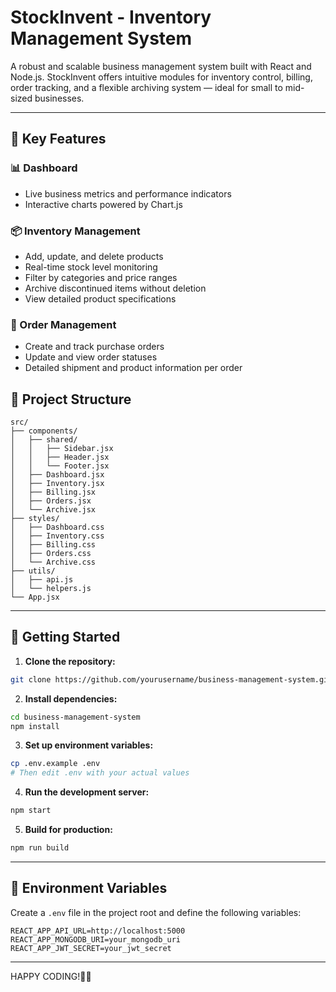 # StockInvent - Inventory Management System

A robust and scalable business management system built with React and Node.js. StockInvent offers intuitive modules for inventory control, billing, order tracking, and a flexible archiving system — ideal for small to mid-sized businesses.

---

## 🚀 Key Features

### 📊 Dashboard

* Live business metrics and performance indicators
* Interactive charts powered by Chart.js

### 📦 Inventory Management

* Add, update, and delete products
* Real-time stock level monitoring
* Filter by categories and price ranges
* Archive discontinued items without deletion
* View detailed product specifications

### 📑 Order Management

* Create and track purchase orders
* Update and view order statuses
* Detailed shipment and product information per order

## 📁 Project Structure

```
src/
├── components/
│   ├── shared/
│   │   ├── Sidebar.jsx
│   │   ├── Header.jsx
│   │   └── Footer.jsx
│   ├── Dashboard.jsx
│   ├── Inventory.jsx
│   ├── Billing.jsx
│   ├── Orders.jsx
│   └── Archive.jsx
├── styles/
│   ├── Dashboard.css
│   ├── Inventory.css
│   ├── Billing.css
│   ├── Orders.css
│   └── Archive.css
├── utils/
│   ├── api.js
│   └── helpers.js
└── App.jsx
```

---

## 🧰 Getting Started

1. **Clone the repository:**

```bash
git clone https://github.com/yourusername/business-management-system.git
```

2. **Install dependencies:**

```bash
cd business-management-system
npm install
```

3. **Set up environment variables:**

```bash
cp .env.example .env
# Then edit .env with your actual values
```

4. **Run the development server:**

```bash
npm start
```

5. **Build for production:**

```bash
npm run build
```

---

## 🔐 Environment Variables

Create a `.env` file in the project root and define the following variables:

```
REACT_APP_API_URL=http://localhost:5000
REACT_APP_MONGODB_URI=your_mongodb_uri
REACT_APP_JWT_SECRET=your_jwt_secret
```

---
HAPPY CODING!🚀✨
